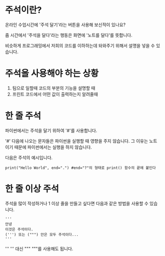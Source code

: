 # 주석이란?
온라인 수업시간에 '주석 달기'라는 버튼을 사용해 보신적이 있나요?

줌 시간에서 '주석을 달다'라는 행동은 화면에 '노트를 달다'를 뜻합니다.

비슷하게 프로그래밍에서 저희의 코드를 이하하는데 돠와주기 위해서 설명을 넣을 수 있습니다.

# 주석을 사용해야 하는 상황
1. 팀으로 일할때 코드의 부분의 기능을 설명할 때
2. 프린트 코드에서 어떤 값이 출력하는지 알려줄때

# 한 줄 주석
파이썬에서는 주석을 달기 위하여 '#'를 사용합니다.

'#' 다음에 나오는 문자들은 파이썬을 실행할 때 영향을 주지 않습니다. 그 이유는 노트이기 때문에 파이썬에서는 실행을 하지 않습니다.

다음은 주석의 예시입니다.

```
print("Hello World", end=".") #end="?"의 형태로 print() 함수의 끝에 붙인다
```

# 한 줄 이상 주석
주석을 많이 작성하거나 1 이상 줄을 만들고 싶다면 다음과 같은 방법을 사용할 수 있습니다.

```
'''
안녕
이것은 주석이다.
(''') 또는 (""") 안은 모두 주석이다...
'''
```

''' ''' 대신 """ """를 사용해도 됩니다.
